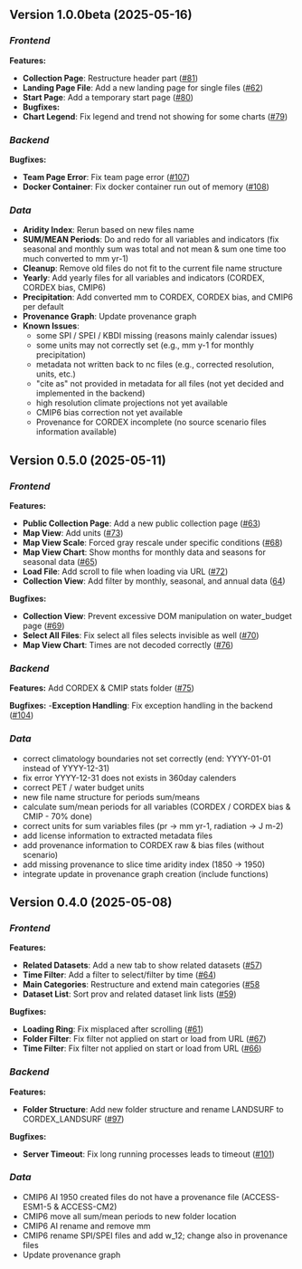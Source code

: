 ## Version 1.0.0beta (2025-05-16)

### _Frontend_

**Features:**

- **Collection Page**: Restructure header part ([#81](https://github.com/TIPPECC/tippecc.github.io/issues/81))
- **Landing Page File**: Add a new landing page for single files ([#62](https://github.com/TIPPECC/tippecc.github.io/issues/62))
- **Start Page**: Add a temporary start page ([#80](https://github.com/TIPPECC/tippecc.github.io/issues/80))
- **Bugfixes:**
- **Chart Legend**: Fix legend and trend not showing for some charts ([#79](https://github.com/TIPPECC/tippecc.github.io/issues/79))

### _Backend_

**Bugfixes:**

- **Team Page Error**: Fix team page error ([#107](https://github.com/geofranzi/geoportal/issues/107))
- **Docker Container**: Fix docker container run out of memory ([#108](https://github.com/geofranzi/geoportal/issues/108))

### _Data_

- **Aridity Index**: Rerun based on new files name
- **SUM/MEAN Periods**: Do and redo for all variables and indicators (fix seasonal and monthly sum was total and not mean & sum one time too much converted to mm yr-1)
- **Cleanup**: Remove old files do not fit to the current file name structure
- **Yearly**: Add yearly files for all variables and indicators (CORDEX, CORDEX bias, CMIP6)
- **Precipitation**: Add converted mm to CORDEX, CORDEX bias, and CMIP6 per default
- **Provenance Graph**: Update provenance graph
- **Known Issues**:
  - some SPI / SPEI / KBDI missing (reasons mainly calendar issues)
  - some units may not correctly set (e.g., mm y-1 for monthly precipitation)
  - metadata not written back to nc files (e.g., corrected resolution, units, etc.)
  - "cite as" not provided in metadata for all files (not yet decided and implemented in the backend)
  - high resolution climate projections not yet available
  - CMIP6 bias correction not yet available
  - Provenance for CORDEX incomplete (no source scenario files information available)

## Version 0.5.0 (2025-05-11)

### _Frontend_

**Features:**

- **Public Collection Page**: Add a new public collection page ([#63](https://github.com/TIPPECC/tippecc.github.io/issues/63))
- **Map View**: Add units ([#73](https://github.com/TIPPECC/tippecc.github.io/issues/73))
- **Map View Scale**: Forced gray rescale under specific conditions ([#68](https://github.com/TIPPECC/tippecc.github.io/issues/68))
- **Map View Chart**: Show months for monthly data and seasons for seasonal data ([#65](https://github.com/TIPPECC/tippecc.github.io/issues/65))
- **Load File**: Add scroll to file when loading via URL ([#72](<[https://gi](https://github.com/TIPPECC/tippecc.github.io/issues/72)>))
- **Collection View**: Add filter by monthly, seasonal, and annual data ([64](<[https://gi](https://github.com/TIPPECC/tippecc.github.io/issues/64)>))

**Bugfixes:**

- **Collection View**: Prevent excessive DOM manipulation on water_budget page ([#69](https://github.com/TIPPECC/tippecc.github.io/issues/69))
- **Select All Files**: Fix select all files selects invisible as well ([#70](https://github.com/TIPPECC/tippecc.github.io/issues/70))
- **Map View Chart**: Times are not decoded correctly ([#76](https://github.com/TIPPECC/tippecc.github.io/issues/76))

### _Backend_

**Features:**
Add CORDEX & CMIP stats folder ([#75](https://github.com/TIPPECC/tippecc.github.io/issues/75))

**Bugfixes:** -**Exception Handling**: Fix exception handling in the backend ([#104](https://github.com/geofranzi/geoportal/issues/101))

### _Data_

- correct climatology boundaries not set correctly (end: YYYY-01-01 instead of YYYY-12-31)
- fix error YYYY-12-31 does not exists in 360day calenders
- correct PET / water budget units
- new file name structure for periods sum/means
- calculate sum/mean periods for all variables (CORDEX / CORDEX bias & CMIP - 70% done)
- correct units for sum variables files (pr -> mm yr-1, radiation -> J m-2)
- add license information to extracted metadata files
- add provenance information to CORDEX raw & bias files (without scenario)
- add missing provenance to slice time aridity index (1850 -> 1950)
- integrate update in provenance graph creation (include functions)

## Version 0.4.0 (2025-05-08)

### _Frontend_

**Features:**

- **Related Datasets**: Add a new tab to show related datasets ([#57](https://github.com/TIPPECC/tippecc.github.io/issues/57))
- **Time Filter**: Add a filter to select/filter by time ([#64](https://github.com/TIPPECC/tippecc.github.io/issues/64))
- **Main Categories**: Restructure and extend main categories ([#58](<(https://github.com/TIPPECC/tippecc.github.io/issues/58)>)
- **Dataset List**: Sort prov and related dataset link lists ([#59](<(https://github.com/TIPPECC/tippecc.github.io/issues/59)>))

**Bugfixes:**

- **Loading Ring**: Fix misplaced after scrolling ([#61](https://github.com/TIPPECC/tippecc.github.io/issues/61))
- **Folder Filter**: Fix filter not applied on start or load from URL ([#67](https://github.com/TIPPECC/tippecc.github.io/issues/67))
- **Time Filter**: Fix filter not applied on start or load from URL ([#66](https://github.com/TIPPECC/tippecc.github.io/issues/66))

### _Backend_

**Features:**

- **Folder Structure**: Add new folder structure and rename LANDSURF to CORDEX_LANDSURF ([#97](https://github.com/geofranzi/geoportal/issues/97))

**Bugfixes:**

- **Server Timeout**: Fix long running processes leads to timeout ([#101](https://github.com/geofranzi/geoportal/issues/101))

### _Data_

- CMIP6 AI 1950 created files do not have a provenance file (ACCESS-ESM1-5 & ACCESS-CM2)
- CMIP6 move all sum/mean periods to new folder location
- CMIP6 AI rename and remove mm
- CMIP6 rename SPI/SPEI files and add w_12; change also in provenance files
- Update provenance graph
